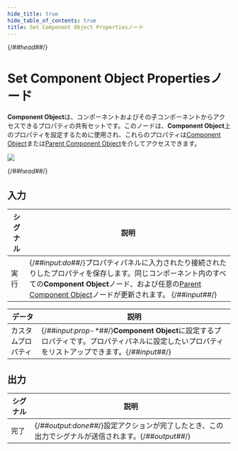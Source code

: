 ```yaml
---
hide_title: true
hide_table_of_contents: true
title: Set Component Object Propertiesノード
---
```


{/*##head##*/}

# Set Component Object Propertiesノード

**Component Object**は、コンポーネントおよびその子コンポーネントからアクセスできるプロパティの共有セットです。このノードは、**Component Object**上のプロパティを設定するために使用され、これらのプロパティは[Component Object](/nodes/component-utilities/component-object)または[Parent Component Object](/nodes/component-utilities/parent-component-object)を介してアクセスできます。

<div className="ndl-image-with-background l">

![](/nodes/component-utilities/set-component-object-properties/set-component-object-properties.png)

</div>

{/*##head##*/}

## 入力

| シグナル                                   | 説明                                                                                                                                                                                                                                                        |
| ------------------------------------------ | ---------------------------------------------------------------------------------------------------------------------------------------------------------------------------------------------------------------------------------------------------------- |
| <span className="ndl-signal">実行</span>   | {/*##input:do##*/}プロパティパネルに入力されたり接続されたりしたプロパティを保存します。同じコンポーネント内のすべての**Component Object**ノード、および任意の[Parent Component Object](/nodes/component-utilities/parent-component-object)ノードが更新されます。 {/*##input##*/} |

| データ                                                    | 説明                                                                                                                                                 |
| --------------------------------------------------------- | ---------------------------------------------------------------------------------------------------------------------------------------------------- |
| <span className="ndl-data">カスタムプロパティ</span>       | {/*##input:prop-\*##*/}**Component Object**に設定するプロパティです。プロパティパネルに設定したいプロパティをリストアップできます。{/*##input##*/} |

## 出力

| シグナル                                     | 説明                                                                                                   |
| -------------------------------------------- | ------------------------------------------------------------------------------------------------------ |
| <span className="ndl-signal">完了</span>      | {/*##output:done##*/}設定アクションが完了したとき、この出力でシグナルが送信されます。{/*##output##*/} |